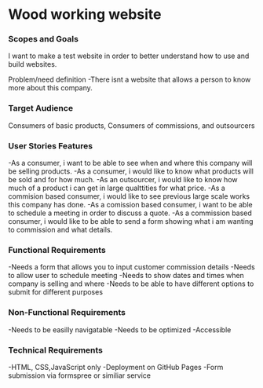 #  Wood working website
<h3>Scopes and Goals</h3> 
<p>I want to make a test website in order to better understand how to use and build websites.

Problem/need definition
-There isnt a website that allows a person to know more about this company.

<h3>Target Audience</h3>
Consumers of basic products, Consumers of commissions, and outsourcers

<h3>User Stories Features</h3>
-As a consumer, i want to be able to see when and where this company will be selling products.
-As a consumer, i would like to know what products will be sold and for how much.
-As an outsourcer, i would like to know how much of a product i can get in large qualttities for what price.
-As a commision based consumer, i would like to see previous large scale works this company has done.
-As a comission based consumer, i want to be able to schedule a meeting in order to discuss a quote.
-As a commission based consumer, i would like to be able to send a form showing what i am wanting to commission and what details.

<h3>Functional Requirements</h3>
-Needs a form that allows you to input customer commission details
-Needs to allow user to schedule meeting
-Needs to show dates and times when company is selling and where
-Needs to be able to have different options to submit for different purposes

<h3>Non-Functional Requirements</h3>
-Needs to be easilly navigatable
-Needs to be optimized
-Accessible

<h3>Technical Requirements</h3>
-HTML, CSS,JavaScript only
-Deployment on GitHub Pages
-Form submission via formspree or similiar service
